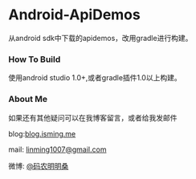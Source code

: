 # Android-ApiDemos

从android sdk中下载的apidemos，改用gradle进行构建。


### How To Build

使用android studio 1.0+,或者gradle插件1.0以上构建。


### About Me

如果还有其他疑问可以在我博客留言，或者给我发邮件

blog:[blog.isming.me](http://blog.isming.me)

mail: linming1007@gmail.com

微博: [@码农明明桑](http://weibo.com/mingmingsang)